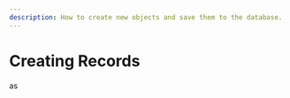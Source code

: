 ```yaml
---
description: How to create new objects and save them to the database.
---
```


# Creating Records

as
